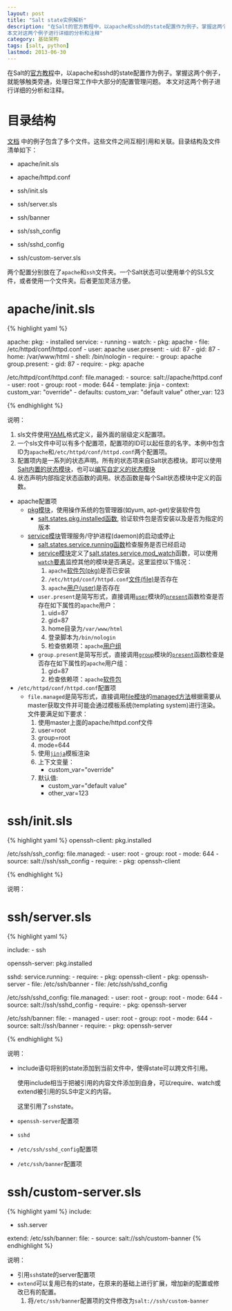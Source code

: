 ```yaml
---
layout: post
title: "Salt state实例解析"
description: "在Salt的官方教程中，以apache和sshd的state配置作为例子。掌握这两个例子，就能够触类旁通，处理日常工作中大部分的配置管理问题。
本文对这两个例子进行详细的分析和注释"
category: 基础架构
tags: [salt, python]
lastmod: 2013-06-30
---
```


在Salt的[官方教程](http://salt.readthedocs.org/en/latest/topics/tutorials/starting_states.html)中，以apache和sshd的state配置作为例子。掌握这两个例子，就能够触类旁通，处理日常工作中大部分的配置管理问题。
本文对这两个例子进行详细的分析和注释。


# 目录结构

[文档](http://salt.readthedocs.org/en/latest/topics/tutorials/starting_states.html)
中的例子包含了多个文件。这些文件之间互相引用和关联。目录结构及文件清单如下：

- apache/init.sls
- apache/httpd.conf

- ssh/init.sls
- ssh/server.sls
- ssh/banner
- ssh/ssh_config
- ssh/sshd_config
- ssh/custom-server.sls

两个配置分别放在了`apache`和`ssh`文件夹。一个Salt状态可以使用单个的SLS文件，或者使用一个文件夹。后者更加灵活方便。

# apache/init.sls

{% highlight yaml %}

 apache:
    pkg:
      - installed
    service:
      - running
      - watch:
        - pkg: apache
        - file: /etc/httpd/conf/httpd.conf
        - user: apache
    user.present:
      - uid: 87
      - gid: 87
      - home: /var/www/html
      - shell: /bin/nologin
      - require:
        - group: apache
    group.present:
      - gid: 87
      - require:
        - pkg: apache
 
  /etc/httpd/conf/httpd.conf:
    file.managed:
      - source: salt://apache/httpd.conf
      - user: root
      - group: root
      - mode: 644
      - template: jinja
      - context:
        custom_var: "override"
      - defaults:
        custom_var: "default value"
        other_var: 123
 
{% endhighlight %}

说明：

1. sls文件使用[YAML](http://yaml.org/spec/1.1/)格式定义，最外面的层级定义配置项。
2. 一个sls文件中可以有多个配置项，配置项的ID可以起任意的名字。本例中包含ID为`apache`和`/etc/httpd/conf/httpd.conf`两个配置项。
3. 配置项内是一系列的状态声明。所有的状态项来自Salt状态模块。即可以使用[Salt内置的状态模块](http://docs.saltstack.com/ref/states/all/index.html)，也可以[编写自定义的状态模块](http://docs.saltstack.com/ref/states/writing.html)
4. 状态声明内部指定状态函数的调用。状态函数是每个Salt状态模块中定义的函数。


- apache配置项
  + [pkg模块](http://docs.saltstack.com/ref/states/all/salt.states.pkg.html#module-salt.states.pkg)，使用操作系统的包管理器(如yum, apt-get)安装软件包
    * [salt.states.pkg.installed函数](http://docs.saltstack.com/ref/states/all/salt.states.pkg.html#salt.states.pkg.installed), 验证软件包是否安装以及是否为指定的版本
  + [service模块](http://docs.saltstack.com/ref/states/all/salt.states.service.html#module-salt.states.service)管理服务/守护进程(daemon)的启动或停止
    * [salt.states.service.running函数](http://docs.saltstack.com/ref/states/all/salt.states.service.html#salt.states.service.running)检查服务是否已经启动
    * [service模块](http://docs.saltstack.com/ref/states/all/salt.states.service.html#module-salt.states.service)定义了[salt.states.service.mod_watch](http://docs.saltstack.com/ref/states/all/salt.states.service.html#salt.states.service.mod_watch)函数，可以使用[`watch`要素](http://docs.saltstack.com/ref/states/ordering.html#the-watch-requisite)监控其他的模块是否满足。这里监控以下情况：
      1. `apache`[软件包(pkg)](http://docs.saltstack.com/ref/states/all/salt.states.pkg.html#module-salt.states.pkg)是否已安装
      2. `/etc/httpd/conf/httpd.conf`[文件(file)](http://docs.saltstack.com/ref/states/all/salt.states.file.html#module-salt.states.file)是否存在
      3. `apache`[用户(user)](http://docs.saltstack.com/ref/states/all/salt.states.user.html#module-salt.states.user)是否存在
    * `user.present`是简写形式，直接调用[`user`](http://docs.saltstack.com/ref/states/all/salt.states.user.html#module-salt.states.user)模块的[`present`](http://docs.saltstack.com/ref/states/all/salt.states.user.html#salt.states.user.present)函数检查是否存在如下属性的`apache`用户：
      1. uid=87
      2. gid=87
      3. home目录为`/var/www/html`
      4. 登录脚本为`/bin/nologin`
      5. 检查依赖项：`apache`[用户组](http://docs.saltstack.com/ref/states/all/salt.states.group.html#module-salt.states.group)
    * `group.present`是简写形式，直接调用[`group`](http://docs.saltstack.com/ref/states/all/salt.states.group.html#module-salt.states.group)模块的[`present`](http://docs.saltstack.com/ref/states/all/salt.states.group.html#salt.states.group.present)函数检查是否存在如下属性的`apache`用户组：
      1. gid=87
      2. 检查依赖项：`apache`[软件包](http://docs.saltstack.com/ref/states/all/salt.states.pkg.html#module-salt.states.pkg)
- `/etc/httpd/conf/httpd.conf`配置项
  + `file.managed`是简写形式，直接调用[file模块](http://docs.saltstack.com/ref/states/all/salt.states.file.html#module-salt.states.file)的[managed方法](http://docs.saltstack.com/ref/states/all/salt.states.file.html#salt.states.file.managed)根据需要从master获取文件并可能会通过模板系统(templating system)进行渲染。文件要满足如下要求：
    1. 使用master上面的apache/httpd.conf文件
    2. user=root
    3. group=root
    4. mode=644
    5. 使用[`jinja`](http://jinja.pocoo.org/)模板渲染
    6. 上下文变量：
       * custom_var="override"
    7. 默认值:
       * custom_var="default value"
       * other_var=123

# ssh/init.sls

{% highlight yaml %}
 openssh-client:
    pkg.installed
 
  /etc/ssh/ssh_config:
    file.managed:
      - user: root
      - group: root
      - mode: 644
      - source: salt://ssh/ssh_config
      - require:
        - pkg: openssh-client

{% endhighlight %}

说明：


# ssh/server.sls

{% highlight yaml %}

 include:
    - ssh
 
 openssh-server:
   pkg.installed

 sshd:
   service.running:
     - require:
       - pkg: openssh-client
       - pkg: openssh-server
       - file: /etc/ssh/banner
       - file: /etc/ssh/sshd_config

 /etc/ssh/sshd_config:
   file.managed:
     - user: root
     - group: root
     - mode: 644
     - source: salt://ssh/sshd_config
     - require:
       - pkg: openssh-server

 /etc/ssh/banner:
   file:
     - managed
     - user: root
     - group: root
     - mode: 644
     - source: salt://ssh/banner
     - require:
       - pkg: openssh-server

{% endhighlight %}

说明：

- include语句将别的state添加到当前文件中，使得state可以跨文件引用。
   
  使用include相当于把被引用的内容文件添加到自身，可以require、watch或extend被引用的SLS中定义的内容。

  这里引用了`ssh`state。

- `openssh-server`配置项
- `sshd`
- `/etc/ssh/sshd_config`配置项
- `/etc/ssh/banner`配置项

# ssh/custom-server.sls

{% highlight yaml %}
 include:
   - ssh.server

 extend:
   /etc/ssh/banner:
     file:
       - source: salt://ssh/custom-banner
{% endhighlight %}

说明：

- 引用`ssh`state的server配置项
- `extend`可以复用已有的state，在原来的基础上进行扩展，增加新的配置或修改已有的配置。
  1. 将`/etc/ssh/banner`配置项的文件修改为`salt://ssh/custom-banner`

